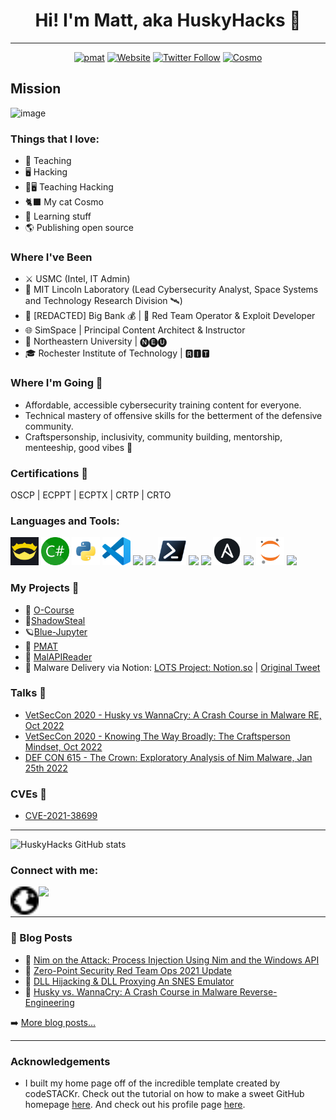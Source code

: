 <div align=center> 
  <h1> Hi! I'm Matt, aka HuskyHacks 👋 </h1> 

---

[![pmat](https://img.shields.io/badge/PMAT-Available%20Now!-purple?style=for-the-badge)](https://academy.tcm-sec.com/p/practical-malware-analysis-triage)
[![Website](https://img.shields.io/website?label=HuskyHacks.dev&style=for-the-badge&url=https%3A%2F%2Fhuskyhacks.dev)](https://huskyhacks.dev/)
[![Twitter Follow](https://img.shields.io/twitter/follow/HuskyHacksMK?color=1DA1F2&logo=twitter&style=for-the-badge)](https://twitter.com/intent/follow?original_referer=https%3A%2F%2Fgithub.com%2FHuskyHacksMK&screen_name=HuskyHacksMK)
[![Cosmo](https://img.shields.io/static/v1?label=COSMO&message=SLEEPING&color=008080&style=for-the-badge)](https://github.com/HuskyHacks/PMAT-labs/blob/main/cosmo.jpeg)

</div>

## Mission
![image](https://user-images.githubusercontent.com/57866415/134733492-e8037eb9-9536-491b-adeb-bbd484ea2d16.png)

### Things that I love:
- 📕 Teaching
- 🖥️ Hacking
- 📕🖥️ Teaching Hacking
- 🐈‍⬛ My cat Cosmo 
- 📒 Learning stuff
- 🌎 Publishing open source

### Where I've Been
- ⚔️ USMC (Intel, IT Admin)
- 🧪 MIT Lincoln Laboratory (Lead Cybersecurity Analyst, Space Systems and Technology Research Division 🛰️)
- 🏧 [REDACTED] Big Bank 💰 | 🔴 Red Team Operator & Exploit Developer 
- 🌐 SimSpace | Principal Content Architect & Instructor
- 🏫 Northeastern University | 🅝🅔🅤 
- 🎓 Rochester Institute of Technology | 🆁🅸🆃


### Where I'm Going 🧭
- Affordable, accessible cybersecurity training content for everyone.
- Technical mastery of offensive skills for the betterment of the defensive community.
- Craftspersonship, inclusivity, community building, mentorship, menteeship, good vibes 🎵

### Certifications 📜
OSCP | ECPPT | ECPTX | CRTP | CRTO

### Languages and Tools:
<div align=left>
<code><img height="45" src="https://raw.githubusercontent.com/github/explore/80688e429a7d4ef2fca1e82350fe8e3517d3494d/topics/nim/nim.png"></code>
<code><img height="45" src="https://raw.githubusercontent.com/github/explore/80688e429a7d4ef2fca1e82350fe8e3517d3494d/topics/csharp/csharp.png"></code>
<code><img height="45" src="https://raw.githubusercontent.com/github/explore/80688e429a7d4ef2fca1e82350fe8e3517d3494d/topics/python/python.png"></code>
<code><img height="45" src="https://raw.githubusercontent.com/github/explore/80688e429a7d4ef2fca1e82350fe8e3517d3494d/topics/visual-studio-code/visual-studio-code.png"></code>
<code><img height="45" src="https://raw.githubusercontent.com/wiki/EmpireProject/Empire/Images/empire_logo.png"></code>
<code><img height="45" src="https://icon2.cleanpng.com/20180524/jcw/kisspng-metasploit-project-penetration-test-security-hacke-5b072f9aa8b428.840692331527197594691.jpg"></code>
<code><img height="45" src="https://raw.githubusercontent.com/github/explore/80688e429a7d4ef2fca1e82350fe8e3517d3494d/topics/powershell/powershell.png"></code>
<code><img height="45" src="https://www.raspberrypi.org/app/uploads/2018/03/RPi-Logo-Reg-SCREEN.png"></code>
<code><img height="45" src="https://raw.githubusercontent.com/Ne0nd0g/merlin/master/docs/images/merlin.png"></code>
<code><img src="https://raw.githubusercontent.com/github/explore/80688e429a7d4ef2fca1e82350fe8e3517d3494d/topics/ansible/ansible.png" height="45"></code>
<code><img src="https://raw.githubusercontent.com/mandiant/flare-vm/master/flarevm.png" height="45"></code>
<code><img src="https://raw.githubusercontent.com/github/explore/80688e429a7d4ef2fca1e82350fe8e3517d3494d/topics/jupyter-notebook/jupyter-notebook.png" height="45"></code>
<code><img src="https://raw.githubusercontent.com/cobbr/Covenant/c53155615563cf68979820356b8430e4eb01207d/Covenant/wwwroot/images/favicon.svg" height="45"></code>
</div>

### My Projects 🚧
- 🏃 [O-Course](https://github.com/HuskyHacks/O-Course)
- 👥[ShadowSteal](https://github.com/HuskyHacks/ShadowSteal)
- 🪐[Blue-Jupyter](https://github.com/HuskyHacks/blue-jupyter)
- 🐞 [PMAT](https://academy.tcm-sec.com/p/practical-malware-analysis-triage)
- 🐛 [MalAPIReader](https://github.com/HuskyHacks/MalAPIReader)
- 🦠 Malware Delivery via Notion: [LOTS Project: Notion.so](https://lots-project.com/site/2a2e6e6f74696f6e2e73697465) | [Original Tweet](https://twitter.com/HuskyHacksMK/status/1483239358329151491)

### Talks 🎤
- [VetSecCon 2020 - Husky vs WannaCry: A Crash Course in Malware RE, Oct 2022](https://youtu.be/u_dNBYViuGs)
- [VetSecCon 2020 - Knowing The Way Broadly: The Craftsperson Mindset, Oct 2022](https://youtu.be/uXObkeSAsBQ)
- [DEF CON 615 - The Crown: Exploratory Analysis of Nim Malware, Jan 25th 2022](https://github.com/HuskyHacks/the-crown-defcon615)

### CVEs 🐛
- [CVE-2021-38699](https://github.com/HuskyHacks/CVE-2021-38699-Reflected-XSS)

---

![HuskyHacks GitHub stats](https://github-readme-stats.vercel.app/api?username=huskyhacks&count_private=true&theme=dracula&show_icons=true)


### Connect with me:

[<img align="left" width="45px" src="https://raw.githubusercontent.com/iconic/open-iconic/master/svg/globe.svg" />][website]
[<img align="left" width="45px" src="https://cdn.jsdelivr.net/npm/simple-icons@v3/icons/twitter.svg" />][twitter]

<br />
<br />


---

### 📕 Blog Posts

<!-- BLOG-POST-LIST:START -->
- 👑 [Nim on the Attack: Process Injection Using Nim and the Windows API](https://huskyhacks.dev/2021/07/17/nim-exploit-dev/)
- 🔴 [Zero-Point Security Red Team Ops 2021 Update](https://huskyhacks.dev/2021/08/04/rto-2021/)
- 💉 [DLL Hijacking & DLL Proxying An SNES Emulator](https://huskyhacks.dev/2021/08/29/dll-hijacking-dll-proxying-an-snes-emulator/)
- 🦠 [Husky vs. WannaCry: A Crash Course in Malware Reverse-Engineering](https://huskyhacks.dev/2020/08/15/husky-vs-wannacry/)
<!-- BLOG-POST-LIST:END -->

➡️ [More blog posts...](https://huskyhacks.dev/blog-feed/)

[website]: https://huskyhacks.dev
[twitter]: https://twitter.com/HuskyHacksMK
[pmat]:https://academy.tcm-sec.com

---

### Acknowledgements
- I built my home page off of the incredible template created by codeSTACKr. Check out the tutorial on how to make a sweet GitHub homepage [here](https://www.youtube.com/watch?v=ECuqb5Tv9qI&ab_channel=codeSTACKr). And check out his profile page [here](https://github.com/codeSTACKr).
